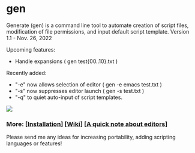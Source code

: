 # gen
Generate (gen) is a command line tool to automate creation of script files, modification of file permissions, and input default script template.
  Version 1.1 - Nov. 26, 2022

Upcoming features:
  - Handle expansions ( gen test{00..10}.txt )

 Recently added:
  - "-e" now allows selection of editor ( gen -e emacs test.txt )
  - "-s" now suppresses editor launch ( gen -s test.txt )
  - "-q" to quiet auto-input of script templates.

![](https://github.com/membersincewayback/gen/blob/main/gen_v1.0.gif)

### More: \[[Installation](https://github.com/membersincewayback/gen/wiki/Installation)\] \[[Wiki](https://github.com/membersincewayback/gen/wiki)\] \[[A quick note about editors](https://github.com/membersincewayback/gen/wiki/Editors)\]

Please send me any ideas for increasing portability, adding scripting languages or features!
